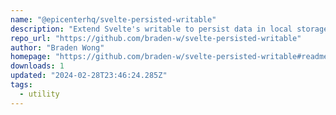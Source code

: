 ```yaml
---
name: "@epicenterhq/svelte-persisted-writable"
description: "Extend Svelte's writable to persist data in local storage automatically."
repo_url: "https://github.com/braden-w/svelte-persisted-writable"
author: "Braden Wong"
homepage: "https://github.com/braden-w/svelte-persisted-writable#readme"
downloads: 1
updated: "2024-02-28T23:46:24.285Z"
tags: 
  - utility
---
```

